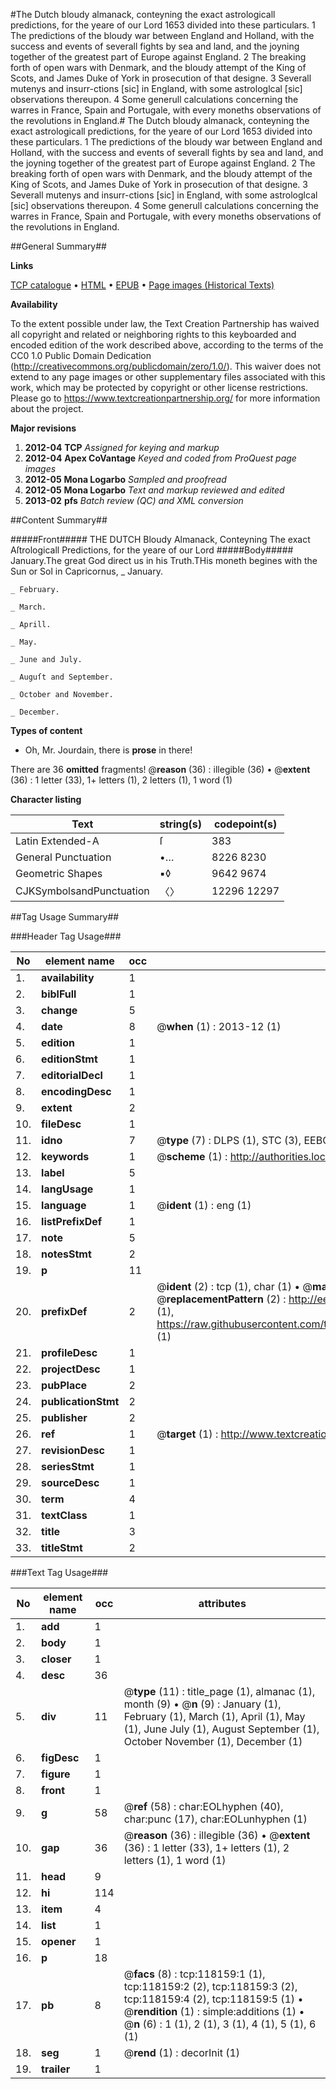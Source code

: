 #The Dutch bloudy almanack, conteyning the exact astrologicall predictions, for the yeare of our Lord 1653 divided into these particulars. 1 The predictions of the bloudy war between England and Holland, with the success and events of severall fights by sea and land, and the joyning together of the greatest part of Europe against England. 2 The breaking forth of open wars with Denmark, and the bloudy attempt of the King of Scots, and James Duke of York in prosecution of that designe. 3 Severall mutenys and insurr-ctions [sic] in England, with some astrologlcal [sic] observations thereupon. 4 Some generull calculations concerning the warres in France, Spain and Portugale, with every moneths observations of the revolutions in England.#
The Dutch bloudy almanack, conteyning the exact astrologicall predictions, for the yeare of our Lord 1653 divided into these particulars. 1 The predictions of the bloudy war between England and Holland, with the success and events of severall fights by sea and land, and the joyning together of the greatest part of Europe against England. 2 The breaking forth of open wars with Denmark, and the bloudy attempt of the King of Scots, and James Duke of York in prosecution of that designe. 3 Severall mutenys and insurr-ctions [sic] in England, with some astrologlcal [sic] observations thereupon. 4 Some generull calculations concerning the warres in France, Spain and Portugale, with every moneths observations of the revolutions in England.

##General Summary##

**Links**

[TCP catalogue](http://www.ota.ox.ac.uk/tcp/)  • 
[HTML](http://tei.it.ox.ac.uk/tcp/Texts-HTML/free/A75/A75267.html)  • 
[EPUB](http://tei.it.ox.ac.uk/tcp/Texts-EPUB/free/A75/A75267.epub) • 
[Page images (Historical Texts)](https://historicaltexts.jisc.ac.uk/eebo-99865905e)

**Availability**

To the extent possible under law, the Text Creation Partnership has waived all copyright and related or neighboring rights to this keyboarded and encoded edition of the work described above, according to the terms of the CC0 1.0 Public Domain Dedication (http://creativecommons.org/publicdomain/zero/1.0/). This waiver does not extend to any page images or other supplementary files associated with this work, which may be protected by copyright or other license restrictions. Please go to https://www.textcreationpartnership.org/ for more information about the project.

**Major revisions**

1. __2012-04__ __TCP__ *Assigned for keying and markup*
1. __2012-04__ __Apex CoVantage__ *Keyed and coded from ProQuest page images*
1. __2012-05__ __Mona Logarbo__ *Sampled and proofread*
1. __2012-05__ __Mona Logarbo__ *Text and markup reviewed and edited*
1. __2013-02__ __pfs__ *Batch review (QC) and XML conversion*

##Content Summary##

#####Front#####
THE DUTCH Bloudy Almanack, Conteyning The exact Aſtrologicall Predictions, for the yeare of our Lord
#####Body#####
January.The great God direct us in his Truth.THis moneth begines with the Sun or Sol in Capricornus,
    _ January.

    _ February.

    _ March.

    _ Aprill.

    _ May.

    _ June and July.

    _ Auguſt and September.

    _ October and November.

    _ December.

**Types of content**

  * Oh, Mr. Jourdain, there is **prose** in there!

There are 36 **omitted** fragments! 
 @__reason__ (36) : illegible (36)  •  @__extent__ (36) : 1 letter (33), 1+ letters (1), 2 letters (1), 1 word (1)

**Character listing**


|Text|string(s)|codepoint(s)|
|---|---|---|
|Latin Extended-A|ſ|383|
|General Punctuation|•…|8226 8230|
|Geometric Shapes|▪◊|9642 9674|
|CJKSymbolsandPunctuation|〈〉|12296 12297|

##Tag Usage Summary##

###Header Tag Usage###

|No|element name|occ|attributes|
|---|---|---|---|
|1.|__availability__|1||
|2.|__biblFull__|1||
|3.|__change__|5||
|4.|__date__|8| @__when__ (1) : 2013-12 (1)|
|5.|__edition__|1||
|6.|__editionStmt__|1||
|7.|__editorialDecl__|1||
|8.|__encodingDesc__|1||
|9.|__extent__|2||
|10.|__fileDesc__|1||
|11.|__idno__|7| @__type__ (7) : DLPS (1), STC (3), EEBO-CITATION (1), PROQUEST (1), VID (1)|
|12.|__keywords__|1| @__scheme__ (1) : http://authorities.loc.gov/ (1)|
|13.|__label__|5||
|14.|__langUsage__|1||
|15.|__language__|1| @__ident__ (1) : eng (1)|
|16.|__listPrefixDef__|1||
|17.|__note__|5||
|18.|__notesStmt__|2||
|19.|__p__|11||
|20.|__prefixDef__|2| @__ident__ (2) : tcp (1), char (1)  •  @__matchPattern__ (2) : ([0-9\-]+):([0-9IVX]+) (1), (.+) (1)  •  @__replacementPattern__ (2) : http://eebo.chadwyck.com/downloadtiff?vid=$1&page=$2 (1), https://raw.githubusercontent.com/textcreationpartnership/Texts/master/tcpchars.xml#$1 (1)|
|21.|__profileDesc__|1||
|22.|__projectDesc__|1||
|23.|__pubPlace__|2||
|24.|__publicationStmt__|2||
|25.|__publisher__|2||
|26.|__ref__|1| @__target__ (1) : http://www.textcreationpartnership.org/docs/. (1)|
|27.|__revisionDesc__|1||
|28.|__seriesStmt__|1||
|29.|__sourceDesc__|1||
|30.|__term__|4||
|31.|__textClass__|1||
|32.|__title__|3||
|33.|__titleStmt__|2||


###Text Tag Usage###

|No|element name|occ|attributes|
|---|---|---|---|
|1.|__add__|1||
|2.|__body__|1||
|3.|__closer__|1||
|4.|__desc__|36||
|5.|__div__|11| @__type__ (11) : title_page (1), almanac (1), month (9)  •  @__n__ (9) : January (1), February (1), March (1), April (1), May (1), June July (1), August September (1), October November (1), December (1)|
|6.|__figDesc__|1||
|7.|__figure__|1||
|8.|__front__|1||
|9.|__g__|58| @__ref__ (58) : char:EOLhyphen (40), char:punc (17), char:EOLunhyphen (1)|
|10.|__gap__|36| @__reason__ (36) : illegible (36)  •  @__extent__ (36) : 1 letter (33), 1+ letters (1), 2 letters (1), 1 word (1)|
|11.|__head__|9||
|12.|__hi__|114||
|13.|__item__|4||
|14.|__list__|1||
|15.|__opener__|1||
|16.|__p__|18||
|17.|__pb__|8| @__facs__ (8) : tcp:118159:1 (1), tcp:118159:2 (2), tcp:118159:3 (2), tcp:118159:4 (2), tcp:118159:5 (1)  •  @__rendition__ (1) : simple:additions (1)  •  @__n__ (6) : 1 (1), 2 (1), 3 (1), 4 (1), 5 (1), 6 (1)|
|18.|__seg__|1| @__rend__ (1) : decorInit (1)|
|19.|__trailer__|1||
